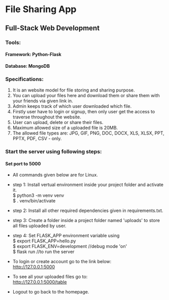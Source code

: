 # File Sharing App
## Full-Stack Web Development 
### Tools: 
#### Framework: Python-Flask
#### Database: MongoDB

### Specifications: 
1. It is an website model for file storing and sharing purpose.
2. You can upload your files here and download them or share them with your friends via given link in.
3. Admin keeps track of which user downloaded which file.
4. Firstly user have to login or signup, then only user get the access to traverse throughout the website. 
5. User can upload, delete or share their files.
6. Maximum allowed size of a uploaded file is 20MB.
7. The allowed file types are: JPG, GIF, PNG, DOC, DOCX, XLS, XLSX, PPT, PPTX, PDF, CSV - only.

### Start the server using following steps:
#### Set port to 5000 
* All commands given below are for Linux.
* step 1: Install vertual environment inside your project folder and activate it. <br>
          $ python3 -m venv venv <br>
          $ . venv/bin/activate

* step 2: Install all other required dependencies given in requirements.txt.  <br>
* step 3: Create a folder inside a project folder named 'uploads' to store all files uploaded by user.
* step 4: Set FLASK_APP environment variable using <br>
          $ export FLASK_APP=hello.py <br>
          $ export FLASK_ENV=development   //debug mode 'on' <br>
          $ flask run    //to run the server 

* To login or create account go to the link below: <br>
 http://127.0.0.1:5000
 
 * To see all your uploaded files go to: <br>
 http://127.0.0.1:5000/table
 
 * Logout to go back to the homepage.

  
  
    
    
